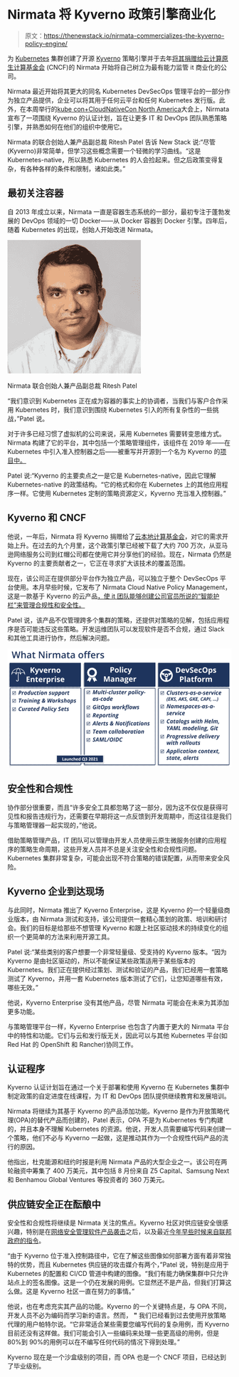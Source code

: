 # Nirmata 将 Kyverno 政策引擎商业化

> 原文：<https://thenewstack.io/nirmata-commercializes-the-kyverno-policy-engine/>

为 [Kubernetes](https://thenewstack.io/category/kubernetes/) 集群创建了开源 [Kyverno](https://kyverno.io/) 策略引擎并于去年[将其捐赠给云计算原生计算基金会](https://thenewstack.io/kyverno-a-new-cncf-sandbox-project-offers-kubernetes-native-policy-management/) (CNCF)的 Nirmata 开始将自己树立为最有能力监管 it 商业化的公司。

Nirmata 最近开始将其更大的同名 Kubernetes DevSecOps 管理平台的一部分作为独立产品提供，企业可以将其用于任何云平台和任何 Kubernetes 发行版。此外，在本周举行的[kube con+CloudNativeCon North America](https://www.cncf.io/kubecon-cloudnativecon-events/?utm_content=inline-mention)大会上，Nirmata 宣布了一项围绕 Kyverno 的认证计划，旨在让更多 IT 和 DevOps 团队熟悉策略引擎，并熟悉如何在他们的组织中使用它。

Nirmata 的联合创始人兼产品副总裁 Ritesh Patel 告诉 New Stack 说:“尽管(Kyverno)非常简单，但学习这些概念需要一个轻微的学习曲线。“这是 Kubernetes-native，所以熟悉 Kubernetes 的人会捡起来。但之后政策变得复杂，有各种各样的条件和限制，诸如此类。”

## **最初关注容器**

自 2013 年成立以来，Nirmata 一直是容器生态系统的一部分，最初专注于蓬勃发展的 DevOps 领域的一切 Docker——从 Docker 容器到 Docker 引擎。四年后，随着 Kubernetes 的出现，创始人开始改进 Nirmata。

![Ritesh Patel, co-founder and vice president of product at Nirmata](img/b66c3c1b65b6d5fa33595d53a280439a.png)

Nirmata 联合创始人兼产品副总裁 Ritesh Patel

“我们意识到 Kubernetes 正在成为容器的事实上的协调者，当我们与客户合作采用 Kubernetes 时，我们意识到围绕 Kubernetes 引入的所有复杂性的一些挑战，”Patel 说。

对于许多已经习惯了虚拟机的公司来说，采用 Kubernetes 需要转变思维方式。Nirmata 构建了它的平台，其中包括一个策略管理组件，该组件在 2019 年——在 Kubernetes 中引入准入控制器之后——被重写并开源到一个名为 Kyverno 的[项目中。](https://thenewstack.io/kyverno-defends-containers-against-security-configuration-errors/)

Patel 说:“Kyverno 的主要卖点之一是它是 Kubernetes-native，因此它理解 Kubernetes-native 的政策结构。“它的格式和你在 Kubernetes 上的其他应用程序一样。它使用 Kubernetes 定制的策略资源定义，Kyverno 充当准入控制器。”

## **Kyverno 和 CNCF**

他说，一年后，Nirmata 将 Kyverno 捐赠给了[云本地计算基金会](https://cncf.io/?utm_content=inline-mention)，对它的需求开始上升。在过去的九个月里，这个政策引擎已经被下载了大约 700 万次，从亚马逊网络服务公司到红帽公司都在使用它并分享他们的经验。现在，Nirmata 仍然是 Kyverno 的主要贡献者之一，它正在寻求扩大该技术的覆盖范围。

现在，该公司正在提供部分平台作为独立产品，可以独立于整个 DevSecOps 平台使用。本月早些时候，它发布了 Nirmata Cloud Native Policy Management，这是一款基于 Kyverno 的云产品[，使 it 团队能够创建公司官员所说的“智能护栏”来管理合规性和安全性。](https://thenewstack.io/kyverno-kubernetes-configuration-via-policy/)

Patel 说，该产品不仅管理跨多个集群的策略，还提供对策略的见解，包括应用程序是否可能违反这些策略。开发运维团队可以发现软件是否不合规，通过 Slack 和其他工具进行协作，然后解决问题。

![Nirmata Offerings](img/ce79aede5639c62610c549e2eb53b520.png)

## **安全性和合规性**

协作部分很重要，而且“许多安全工具都忽略了这一部分，因为这不仅仅是获得可见性和报告违规行为，还需要在早期将这一点反馈到开发周期中，而这往往是我们与策略管理器一起实现的，”他说。

借助策略管理产品，IT 团队可以管理由开发人员使用云原生微服务创建的应用程序的策略生命周期，这些开发人员并不总是关注安全性和合规性问题。Kubernetes 集群非常复杂，可能会出现不符合策略的错误配置，从而带来安全风险。

## **Kyverno 企业到达现场**

与此同时，Nirmata 推出了 Kyverno Enterprise，这是 Kyverno 的一个轻量级商业版本，由 Nirmata 测试和支持，该公司提供一套精心策划的政策、培训和研讨会。我们的目标是给那些不想管理 Kyverno 和跟上社区驱动技术的持续变化的组织一个更简单的方法来利用开源工具。

Patel 说:“某些类别的客户想要一个非常轻量级、受支持的 Kyverno 版本。“因为 Kyverno 是由社区驱动的，所以不能保证某些政策适用于某些版本的 Kubernetes。我们正在提供经过策划、测试和验证的产品，我们已经用一套策略测试了 Kyverno，并用一套 Kubernetes 版本测试了它们，让您知道哪些有效，哪些无效。”

他说，Kyverno Enterprise 没有其他产品，尽管 Nirmata 可能会在未来为其添加更多功能。

与策略管理平台一样，Kyverno Enterprise 也包含了内置于更大的 Nirmata 平台中的特性和功能。它们与云和发行版无关，因此可以与其他 Kubernetes 平台(如 Red Hat 的 OpenShift 和 Rancher)协同工作。

## **认证程序**

Kyverno 认证计划旨在通过一个关于部署和使用 Kyverno 在 Kubernetes 集群中制定政策的自定进度在线课程，为 IT 和 DevOps 团队提供继续教育和发展培训。

Nirmata 将继续为其基于 Kyverno 的产品添加功能。Kyverno 是作为开放策略代理(OPA)的替代产品而创建的，Patel 表示，OPA 不是为 Kubernetes 专门构建的，并且本身不理解 Kubernetes 的资源。他说，开发人员需要编写代码来创建一个策略，他们不必与 Kyverno 一起做，这是推动其作为一个合规性代码产品的流行的原因。

他指出，杜克能源和纽约时报是利用 Nirmata 产品的大型企业之一。该公司在两轮融资中筹集了 400 万美元，其中包括 8 月份来自 Z5 Capital、Samsung Next 和 Benhamou Global Ventures 等投资者的 360 万美元。

## **供应链安全正在酝酿中**

安全性和合规性将继续是 Nirmata 关注的焦点。Kyverno 社区对供应链安全很感兴趣，特别是在[网络安全管理软件产品袭击](https://thenewstack.io/solarwinds-the-worlds-biggest-security-failure-and-open-sources-better-answer/)之后，以及最近[今年早些时候来自联邦政府的指令](https://www.whitehouse.gov/briefing-room/presidential-actions/2021/02/24/executive-order-on-americas-supply-chains/)。

“由于 Kyverno 位于准入控制路径中，它在了解这些图像如何部署方面有着非常独特的优势，而且 Kubernetes 供应链的攻击媒介有两个，”Patel 说，特别是应用于 Kubernetes 的配置和 CI/CD 管道中构建的图像。“我们有能力确保集群中只允许站点上的签名图像。这是一个仍在发展的用例。它显然还不是产品，但我们打算这么做。这是 Kyverno 社区一直在努力的事情。”

他说，也在考虑充实其产品的功能。Kyverno 的一个关键特点是，与 OPA 不同，开发人员不必为编码而学习新的语言。然而， **"** 我们已经看到过去使用开放策略代理的用户帕特尔说。“它非常适合某些需要您编写代码的复杂用例，而 Kyverno 目前还没有这样做。我们可能会引入一些编码来处理一些更高级的用例，但是 80%到 90%的用例可以在不编写任何代码的情况下得到处理。”

Kyverno 现在是一个沙盒级别的项目，而 OPA 也是一个 CNCF 项目，已经达到了毕业级别。

<svg xmlns:xlink="http://www.w3.org/1999/xlink" viewBox="0 0 68 31" version="1.1"><title>Group</title> <desc>Created with Sketch.</desc></svg>